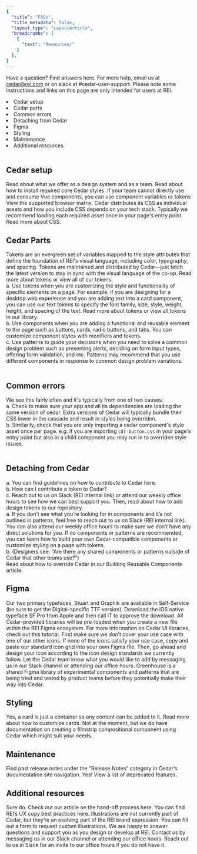 ```yaml
---
{
  "title": "FAQs",
  "title_metadata": false,
  "layout_type": "LayoutArticle",
  "breadcrumbs": [
    {
      "text": "Resources/"
    }
  ],
}
---
```


Have a question? Find answers here. For more help, email us at cedar@rei.com or on slack at <cdr-link href="https://rei.slack.com/archives/CA58YCGN4">#cedar-user-support</cdr-link>. Please note some instructions and links on this page are only intended for users at REI.

<nav>
  <cdr-list tag="ol" modifier="ordered">
    <li><cdr-link href="#cedar-setup">Cedar setup</cdr-link></li>
    <li><cdr-link href="#cedar-parts">Cedar parts</cdr-link></li>
    <li><cdr-link href="#common-errors">Common errors</cdr-link></li>
    <li><cdr-link href="#detaching-from-cedar">Detaching from Cedar</cdr-link></li>
    <li><cdr-link href="#figma">Figma</cdr-link></li>
    <li><cdr-link href="#styling">Styling</cdr-link></li>
    <li><cdr-link href="#maintenance">Maintenance</cdr-link></li>
    <li><cdr-link href="#additonal-resources">Additional resources</cdr-link></li>
  </cdr-list>
</nav>

<br/>

## Cedar setup

<cdr-accordion-group>
<faq-entry title="What is Cedar?"><cdr-text tag="p"><cdr-link href="../../about/cedar-design-system/">Read about what we offer</cdr-link> as a design system and as a team.</cdr-text></faq-entry>
<faq-entry title="Why aren’t my styles showing up?"><cdr-text tag="p"><cdr-link href="../installing-cedar/#install-required-core-styles">Read about how to install required core Cedar styles.</cdr-link></cdr-text></faq-entry>
<faq-entry title="I am on a team that doesn’t directly consume Cedar, what do I use?"><cdr-text tag="p">If your team cannot directly use and consume Vue components, you can use <cdr-link href="../../components/component-variables/">component variables</cdr-link> or <cdr-link href="../../tokens/overview/">tokens</cdr-link></cdr-text></faq-entry>
<faq-entry title="What browsers are currently supported?"><cdr-text tag="p">View the <cdr-link href="../../about/browser-support/">supported browser matrix</cdr-link>.</cdr-text></faq-entry>
<faq-entry title="How can I best load CSS on my page?"><cdr-text tag="p">Cedar distributes its CSS as individual assets and how you include CSS depends on your tech stack. Typically we recommend loading each required asset once in your page's entry point. <cdr-link href="../installing-cedar/#include-component-css">Read more about CSS</cdr-link>.</cdr-text></faq-entry>
</cdr-accordion-group>

<br/>  

## Cedar Parts

<cdr-accordion-group>
<faq-entry title="What are tokens?"><cdr-text tag="p">Tokens are an evergreen set of variables mapped to the style attributes that define the foundation of REI's visual language, including color, typography, and spacing. Tokens are maintained and distributed by Cedar—just fetch the latest version to stay in sync with the visual language of the co-op. <cdr-link href="../../tokens/overview/">Read more about tokens</cdr-link> or <cdr-link href="../../tokens/all-tokens">view all of our tokens</cdr-link>.</cdr-text></faq-entry>

<faq-entry title="How do I know when to use tokens vs components vs patterns?">
<cdr-list tag="ol" modifier="ordered" style="list-style-type: lower-alpha">
<li>Use tokens when you are customizing the style and functionality of specific elements on a page. For example, if you are designing for a desktop web experience and you are adding text into a card component, you can use our <cdr-link href="../../tokens/all-tokens#text">text tokens</cdr-link> to specify the font family, size, style, weight, height, and spacing of the text. <cdr-link href="../../tokens/overview/">Read more about tokens</cdr-link> or <cdr-link href="../../tokens/all-tokens">view all tokens</cdr-link> in our library.</li>
<li>Use components when you are adding a functional and reusable element to the page such as <cdr-link href="../../components/button">buttons</cdr-link>, <cdr-link href="../../components/card">cards</cdr-link>, <cdr-link href="../../components/radio-buttons">radio buttons</cdr-link>, and <cdr-link href="../../components/tabs">tabs</cdr-link>. You can customize component styles with modifiers and tokens.</li>
<li>Use patterns to guide your decisions when you need to solve a common design problem such as presenting <cdr-link href="../../patterns/alerts">alerts</cdr-link>, deciding on <cdr-link href="../../patterns/forms-input-types">form input types</cdr-link>, offering <cdr-link href="../../patterns/form-validation">form validation</cdr-link>, and etc. Patterns may recommend that you use different components in response to common design problem variations.</li>
</cdr-list>
</faq-entry>
</cdr-accordion-group>

<br/>  

## Common errors

<cdr-accordion-group>
<faq-entry title="How can I stop Cedar styles from overriding my custom styles?">
<cdr-text>We see this fairly often and it's typically from one of two causes:</cdr-text><br/>
<cdr-list tag="ol" modifier="ordered" style="list-style-type: lower-alpha">
<li>Check to make sure your app and all its dependencies are loading the same version of cedar. Extra versions of Cedar will typically bundle their CSS lower in the cascade and result in styles being overriden.</li>
<li>Similarily, check that you are only importing a cedar component's style asset once per page. e.g. if you are importing <code>cdr-button.css</code> in your page's entry point but also in a child component you may run in to overriden style issues.</li>
</cdr-list>
</faq-entry>
</cdr-accordion-group>

<br/>

## Detaching from Cedar

<cdr-accordion-group>
<faq-entry title="How can I contribute to Cedar?">
<cdr-list tag="ol" modifier="ordered" style="list-style-type: lower-alpha">
<li>You can find guidelines on <cdr-link href="../../about/contributing-to-cedar/">how to contribute to Cedar here</cdr-link>.</li>
<li>How can I contribute a token to Cedar?
<cdr-list tag="ol" modifier="ordered">
<li>Reach out to us on <cdr-link href="https://rei.slack.com/archives/CA58YCGN4">Slack</cdr-link> (REI internal link) or attend our weekly office hours to see how we can best support you. Then, read about <cdr-link href="../../tokens/overview/#adding-design-tokens-to-the-repository">how to add design tokens to our repository</cdr-link>.</li>
</cdr-list>
</li>
</cdr-list>
</faq-entry>
<faq-entry title="What if Cedar doesn't have what I'm looking for/ how can I build my own Cedar-compatible components?">
<cdr-list tag="ol" modifier="ordered" style="list-style-type: lower-alpha">
<li>If you don’t see what you’re looking for in components and it’s not outlined in patterns, feel free to reach out to us on <cdr-link href="https://rei.slack.com/archives/CA58YCGN4">Slack</cdr-link> (REI internal link). You can also attend our weekly office hours to make sure we don’t have any direct solutions for you. If no components or patterns are recommended, you can learn how to build your own Cedar-compatible components or customize styling on a page with tokens.</li>
<li>(Designers see: <cdr-link href="#are-there-any-shared-components-or-patterns-outside-of-cedar-that-other-teams-use?">“Are there any shared components or patterns outside of Cedar that other teams use?”</cdr-link>)</li>
</cdr-list>
</faq-entry>
<faq-entry title="When should I override Cedar?">Read about <cdr-link href="../building-components-with-cedar/#overriding-cedar">how to override Cedar</cdr-link> in our Building Reusable Components article.</faq-entry>
</cdr-accordion-group>

<br/>

## Figma

<cdr-accordion-group>
<faq-entry title="Where can I find mobile native typefaces?">
<cdr-text>Our two primary typefaces, Stuart and Graphik are available in Self-Service (be sure to get the Digital-specific TTF version). <cdr-link href="https://devimages-cdn.apple.com/design/resources/download/SF-Pro.dmg">Download the iOS native typeface SF Pro from Apple</cdr-link> and then call IT to approve the download.</cdr-text>
</faq-entry>
<faq-entry title="How can I access the Cedar libraries in Figma?">
<cdr-text>All Cedar-provided libraries will be pre-loaded when you create a new file within the REI Figma ecosystem. For more information on Cedar UI libraries, <cdr-link href="https://www.figma.com/community/file/1057372737094902305">check out this tutorial</cdr-link>.</cdr-text>
</faq-entry>
<faq-entry title="How can I add a new icon to the library?">
<cdr-text>First make sure we don’t cover your use case with <cdr-link href="../../icons/library/">one of our other icons</cdr-link>. If none of the icons satisfy your use case, copy and paste our <cdr-link href="https://www.figma.com/file/WyDv4HJx0ae3Oy5oxlvAbB/Icon-Grid?node-id=31%3A748">standard icon grid</cdr-link> into your own Figma file. Then, go ahead and design your icon according to the <cdr-link href="../../icons/overview/">icon design standards</cdr-link> we currently follow. Let the Cedar team know what you would like to add by messaging us in our <cdr-link href="https://rei.slack.com/archives/CA58YCGN4">Slack channel</cdr-link> or attending our office hours.</cdr-text>
</faq-entry>
<faq-entry title="Are there any shared components or patterns outside of Cedar that other teams use?">
<cdr-text><cdr-link href="https://www.figma.com/file/5R0ElfCIEJbRJx2tKzlA7s/Greenhouse?node-id=1753%3A2703">Greenhouse</cdr-link> is a shared Figma library of experimental components and patterns that are being tried and tested by product teams before they potentially make their way into Cedar. </cdr-text>
</faq-entry>
</cdr-accordion-group>

<br />

## Styling

<cdr-accordion-group>
<faq-entry title="Can I add different content to a card?">
<cdr-text>Yes, a card is just a container so any content can be added to it. Read more about <cdr-link href="../../components/card/#customizing-cards">how to customize cards</cdr-link>.</cdr-text>
</faq-entry>
<faq-entry title="Do we have a carousel component in Cedar?">
<cdr-text>Not at the moment, but we do have documentation on <cdr-link href="../../components/filmstrip/">creating a filmstrip compositional component using Cedar</cdr-link> which might suit your needs.</cdr-text>
</faq-entry>
</cdr-accordion-group>

<br/>

## Maintenance

<cdr-accordion-group>
<faq-entry title="Do you store past Cedar version release notes?">
<cdr-text>Find past release notes under the “Release Notes” category in Cedar’s documentation site navigation. </cdr-text>
</faq-entry>
<faq-entry title="Do we have information about our deprecated features?">
<cdr-text>Yes! View a <cdr-link href="../../release-notes/deprecated/">list of deprecated features</cdr-link>.</cdr-text>
</faq-entry>
</cdr-accordion-group>

<br />

## Additional resources

<cdr-accordion-group>
<faq-entry title="Do we have guidelines for the hand-off process between designers and developers?">
<cdr-text>Sure do. Check out our <cdr-link href="../hand-off/#developer-review">article on the hand-off process here</cdr-link>.</cdr-text>
</faq-entry>
<faq-entry title="Do we have copy or content guidelines?">
<cdr-text>You can find REI’s <cdr-link href="https://confluence.rei.com/pages/viewpage.action?spaceKey=DRCREAT&title=UX+Copy+Best+Practices">UX copy best practices here</cdr-link>.</cdr-text>
</faq-entry>
<faq-entry title="Where can I find illustrations?">
<cdr-text>Illustrations are not currently part of Cedar, but they’re an evolving part of the REI brand expression. You can <cdr-link href="https://reiweb.sharepoint.com/sites/ProductDesignPractice/SitePages/How-to-request-custom-illustration-assets-for-a-digital-UX-project.aspx">fill out a form</cdr-link> to request custom illustrations.</cdr-text>
</faq-entry>
<faq-entry title="How can I get additional help from Cedar?">
<cdr-text>We are happy to answer questions and support you as you design or develop at REI. Contact us by messaging us in our <cdr-link href="https://rei.slack.com/archives/CA58YCGN4">Slack channel</cdr-link> or attending our office hours. Reach out to us in Slack for an invite to our office hours if you do not have it.</cdr-text>
</faq-entry>
</cdr-accordion-group>

<br/><br/>  
